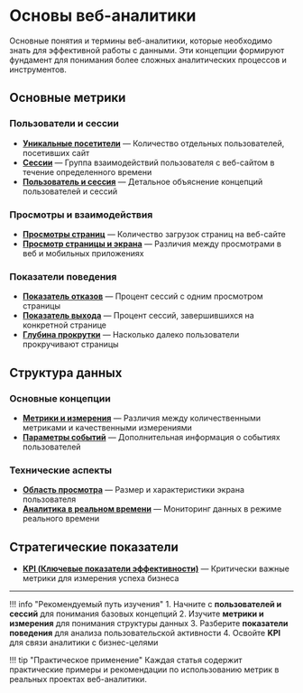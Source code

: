 # Основы веб-аналитики

Основные понятия и термины веб-аналитики, которые необходимо знать для эффективной работы с данными. Эти концепции формируют фундамент для понимания более сложных аналитических процессов и инструментов.

## Основные метрики

### Пользователи и сессии

- **[Уникальные посетители](unique-visitors.ru.md)** — Количество отдельных пользователей, посетивших сайт
- **[Сессии](sessions.ru.md)** — Группа взаимодействий пользователя с веб-сайтом в течение определенного времени
- **[Пользователь и сессия](user-session.ru.md)** — Детальное объяснение концепций пользователей и сессий

### Просмотры и взаимодействия

- **[Просмотры страниц](pageviews.ru.md)** — Количество загрузок страниц на веб-сайте
- **[Просмотр страницы и экрана](pageview-screenview.ru.md)** — Различия между просмотрами в веб и мобильных приложениях

### Показатели поведения

- **[Показатель отказов](bounce-rate.ru.md)** — Процент сессий с одним просмотром страницы
- **[Показатель выхода](exit-rate.ru.md)** — Процент сессий, завершившихся на конкретной странице
- **[Глубина прокрутки](scroll-depth.ru.md)** — Насколько далеко пользователи прокручивают страницы

## Структура данных

### Основные концепции

- **[Метрики и измерения](metric-vs-dimension.ru.md)** — Различия между количественными метриками и качественными измерениями
- **[Параметры событий](event-parameter.ru.md)** — Дополнительная информация о событиях пользователей

### Технические аспекты

- **[Область просмотра](viewport.ru.md)** — Размер и характеристики экрана пользователя
- **[Аналитика в реальном времени](real-time-analytics.ru.md)** — Мониторинг данных в режиме реального времени

## Стратегические показатели

- **[KPI (Ключевые показатели эффективности)](kpi.ru.md)** — Критически важные метрики для измерения успеха бизнеса

---

!!! info "Рекомендуемый путь изучения"
    1. Начните с **пользователей и сессий** для понимания базовых концепций
    2. Изучите **метрики и измерения** для понимания структуры данных
    3. Разберите **показатели поведения** для анализа пользовательской активности
    4. Освойте **KPI** для связи аналитики с бизнес-целями

!!! tip "Практическое применение"
    Каждая статья содержит практические примеры и рекомендации по использованию метрик в реальных проектах веб-аналитики.